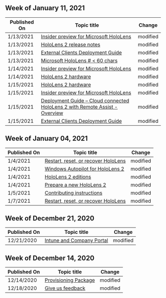 <!-- This file is generated automatically each week. Changes made to this file will be overwritten.-->



## Week of January 11, 2021


| Published On |Topic title | Change |
|------|------------|--------|
| 1/13/2021 | [Insider preview for Microsoft HoloLens](/hololens/hololens-insider) | modified |
| 1/13/2021 | [HoloLens 2 release notes](/hololens/hololens-release-notes) | modified |
| 1/13/2021 | [External Clients Deployment Guide](/hololens/hololens2-deployment-guide) | modified |
| 1/13/2021 | [Microsoft HoloLens # < 60 chars](/hololens/index) | modified |
| 1/14/2021 | [Insider preview for Microsoft HoloLens](/hololens/hololens-insider) | modified |
| 1/14/2021 | [HoloLens 2 hardware](/hololens/hololens2-hardware) | modified |
| 1/15/2021 | [HoloLens 2 hardware](/hololens/hololens2-hardware) | modified |
| 1/15/2021 | [Insider preview for Microsoft HoloLens](/hololens/hololens-insider) | modified |
| 1/15/2021 | [Deployment Guide – Cloud connected HoloLens 2 with Remote Assist - Overview](/hololens/hololens2-cloud-connected-overview) | modified |
| 1/15/2021 | [External Clients Deployment Guide](/hololens/hololens2-deployment-guide) | modified |


## Week of January 04, 2021


| Published On |Topic title | Change |
|------|------------|--------|
| 1/4/2021 | [Restart, reset, or recover HoloLens](/hololens/hololens-recovery) | modified |
| 1/4/2021 | [Windows Autopilot for HoloLens 2](/hololens/hololens2-autopilot) | modified |
| 1/4/2021 | [HoloLens 2 editions](/hololens/hololens2-options) | modified |
| 1/4/2021 | [Prepare a new HoloLens 2](/hololens/hololens2-setup) | modified |
| 1/5/2021 | [Contributing instructions](/hololens/contributing) | modified |
| 1/7/2021 | [Restart, reset, or recover HoloLens](/hololens/hololens-recovery) | modified |


## Week of December 21, 2020


| Published On |Topic title | Change |
|------|------------|--------|
| 12/21/2020 | [Intune and Company Portal](/hololens/app-deploy-intune) | modified |


## Week of December 14, 2020


| Published On |Topic title | Change |
|------|------------|--------|
| 12/14/2020 | [Provisioning Package](/hololens/app-deploy-provisioning-package) | modified |
| 12/18/2020 | [Give us feedback](/hololens/hololens-feedback) | modified |
